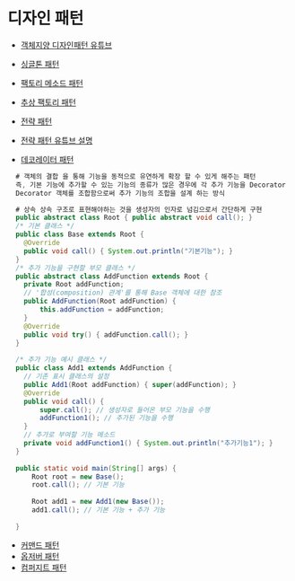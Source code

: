 # 디자인 패턴


* [객체지양 디자인패턴 유튜브](https://www.youtube.com/watch?v=lJES5TQTTWE)
* [싱글톤 패턴](https://woowacourse.github.io/javable/post/2020-11-07-singleton/)
* [팩토리 메소드 패턴](https://inpa.tistory.com/entry/GOF-%F0%9F%92%A0-%ED%8C%A9%ED%86%A0%EB%A6%AC-%EB%A9%94%EC%84%9C%EB%93%9CFactory-Method-%ED%8C%A8%ED%84%B4-%EC%A0%9C%EB%8C%80%EB%A1%9C-%EB%B0%B0%EC%9B%8C%EB%B3%B4%EC%9E%90)
* [추상 팩토리 패턴](https://gmlwjd9405.github.io/2018/08/08/abstract-factory-pattern.html)
* [전략 패턴](https://gmlwjd9405.github.io/2018/07/06/strategy-pattern.html)
* [전략 패턴 유튜브 설명](https://youtu.be/63miHKtooo4)

* [데코레이터 패턴](https://gmlwjd9405.github.io/2018/07/09/decorator-pattern.html)
```java
  # 객체의 결합 을 통해 기능을 동적으로 유연하게 확장 할 수 있게 해주는 패턴
  즉, 기본 기능에 추가할 수 있는 기능의 종류가 많은 경우에 각 추가 기능을 Decorator 클래스로 정의 한 후 필요한 
  Decorator 객체를 조합함으로써 추가 기능의 조합을 설계 하는 방식

  # 상속 상속 구조로 표현해야하는 것을 생성자의 인자로 넘김으로서 간단하게 구현
  public abstract class Root { public abstract void call(); }
  /* 기본 클래스 */
  public class Base extends Root {
    @Override
    public void call() { System.out.println("기본기능"); }
  }
  /* 추가 기능을 구현할 부모 클래스 */
  public abstract class AddFunction extends Root {
    private Root addFunction;
    // '합성(composition) 관계'를 통해 Base 객체에 대한 참조
    public AddFunction(Root addFunction) {
        this.addFunction = addFunction;
    }
    @Override
    public void try() { addFunction.call(); }
  }
  
  /* 추가 기능 예시 클래스 */
  public class Add1 extends AddFunction {
    // 기존 표시 클래스의 설정
    public Add1(Root addFunction) { super(addFunction); }
    @Override
    public void call() {
        super.call(); // 생성자로 들어온 부모 기능을 수행
        addFunction1(); // 추가된 기능을 수행
    }
    // 추가로 부여할 기능 메소드
    private void addFunction1() { System.out.println("추가기능1"); }
  }
  
  public static void main(String[] args) {
      Root root = new Base();
      root.call(); // 기본 기능
      
      Root add1 = new Add1(new Base());
      add1.call(); // 기본 기능 + 추가 기능
      
  }

```
 * [커맨드 패턴](https://gmlwjd9405.github.io/2018/07/07/command-pattern.html)
 * [옵저버 패턴](https://gmlwjd9405.github.io/2018/07/08/observer-pattern.html)
 * [컴퍼지트 패턴](https://gmlwjd9405.github.io/2018/08/10/composite-pattern.html)
